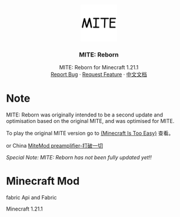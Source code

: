 <br />
<div align="center">
  <a href="https://github.com/oneachina/MITE-Reborn/">
    <img src="images/logo.png" alt="Logo" width="100" height="100">
  </a>

<h3 align="center">MITE: Reborn</h3>

  <p align="center">
    MITE: Reborn for Minecraft 1.21.1
    <br />
    <a href="https://github.com/oneachina/MITE-Reborn/issues">Report Bug</a>
    ·
    <a href="https://github.com/oneachina/MITE-Reborn/issues">Request Feature</a>
    ·
    <a href="https://github.com/oneachina/MITE-Reborn/blob/master/ZH_README.md">中文文档</a>
  </p>
</div>

# Note

MITE: Reborn was originally intended to be a second update and optimisation based on the original MITE, and was optimised for MITE.

To play the original MITE version go to [(Minecraft Is Too Easy)](https://www.minecraftforum.net/forums/mapping-and-modding-java-edition/minecraft-mods/1294284-minecraft-is-too-easy-mite-mod) 查看。

or China [MiteMod preamplifier-打破一切](https://www.mcmod.cn/class/3751.html)

_Special Note: MITE: Reborn has not been fully updated yet!!_

# Minecraft Mod
fabric Api and Fabric

Minecraft 1.21.1
